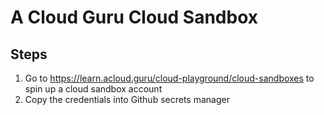 # A Cloud Guru Cloud Sandbox

## Steps

1. Go to <https://learn.acloud.guru/cloud-playground/cloud-sandboxes> to spin up a cloud sandbox account
2. Copy the credentials into Github secrets manager
